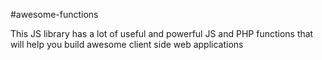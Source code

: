 
#awesome-functions

This JS library has a lot of useful and powerful JS and PHP functions that will help you build awesome client side web applications

